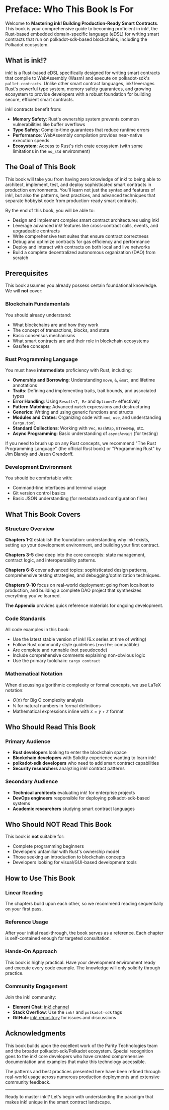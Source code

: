 # Preface: Who This Book Is For

Welcome to **Mastering ink! Building Production-Ready Smart Contracts**. This book is your comprehensive guide to becoming proficient in ink!, the Rust-based embedded domain-specific language (eDSL) for writing smart contracts that run on polkadot-sdk-based blockchains, including the Polkadot ecosystem.

## What is ink!?

ink! is a Rust-based eDSL specifically designed for writing smart contracts that compile to WebAssembly (Wasm) and execute on polkadot-sdk's `pallet-contracts`. Unlike other smart contract languages, ink! leverages Rust's powerful type system, memory safety guarantees, and growing ecosystem to provide developers with a robust foundation for building secure, efficient smart contracts.

ink! contracts benefit from:
- **Memory Safety**: Rust's ownership system prevents common vulnerabilities like buffer overflows
- **Type Safety**: Compile-time guarantees that reduce runtime errors
- **Performance**: WebAssembly compilation provides near-native execution speeds
- **Ecosystem**: Access to Rust's rich crate ecosystem (with some limitations in the `no_std` environment)

## The Goal of This Book

This book will take you from having zero knowledge of ink! to being able to architect, implement, test, and deploy sophisticated smart contracts in production environments. You'll learn not just the syntax and features of ink!, but also the patterns, best practices, and advanced techniques that separate hobbyist code from production-ready smart contracts.

By the end of this book, you will be able to:

- Design and implement complex smart contract architectures using ink!
- Leverage advanced ink! features like cross-contract calls, events, and upgradeable contracts
- Write comprehensive test suites that ensure contract correctness
- Debug and optimize contracts for gas efficiency and performance
- Deploy and interact with contracts on both local and live networks
- Build a complete decentralized autonomous organization (DAO) from scratch

## Prerequisites

This book assumes you already possess certain foundational knowledge. We will **not** cover:

### Blockchain Fundamentals
You should already understand:
- What blockchains are and how they work
- The concept of transactions, blocks, and state
- Basic consensus mechanisms
- What smart contracts are and their role in blockchain ecosystems
- Gas/fee concepts

### Rust Programming Language
You must have **intermediate** proficiency with Rust, including:
- **Ownership and Borrowing**: Understanding `move`, `&`, `&mut`, and lifetime annotations
- **Traits**: Defining and implementing traits, trait bounds, and associated types
- **Error Handling**: Using `Result<T, E>` and `Option<T>` effectively
- **Pattern Matching**: Advanced `match` expressions and destructuring
- **Generics**: Writing and using generic functions and structs
- **Modules and Crates**: Organizing code with `mod`, `use`, and understanding `Cargo.toml`
- **Standard Collections**: Working with `Vec`, `HashMap`, `BTreeMap`, etc.
- **Async Programming**: Basic understanding of `async`/`await` (for testing)

If you need to brush up on any Rust concepts, we recommend "The Rust Programming Language" (the official Rust book) or "Programming Rust" by Jim Blandy and Jason Orendorff.

### Development Environment
You should be comfortable with:
- Command-line interfaces and terminal usage
- Git version control basics
- Basic JSON understanding (for metadata and configuration files)

## What This Book Covers

### Structure Overview

**Chapters 1-2** establish the foundation: understanding why ink! exists, setting up your development environment, and building your first contract.

**Chapters 3-5** dive deep into the core concepts: state management, contract logic, and interoperability patterns.

**Chapters 6-8** cover advanced topics: sophisticated design patterns, comprehensive testing strategies, and debugging/optimization techniques.

**Chapters 9-10** focus on real-world deployment: going from localhost to production, and building a complete DAO project that synthesizes everything you've learned.

**The Appendix** provides quick reference materials for ongoing development.

### Code Standards

All code examples in this book:
- Use the latest stable version of ink! (6.x series at time of writing)
- Follow Rust community style guidelines (`rustfmt` compatible)
- Are complete and runnable (not pseudocode)
- Include comprehensive comments explaining non-obvious logic
- Use the primary toolchain: `cargo contract`

### Mathematical Notation

When discussing algorithmic complexity or formal concepts, we use LaTeX notation:
- $O(n)$ for Big O complexity analysis
- $\mathbb{N}$ for natural numbers in formal definitions
- Mathematical expressions inline with $x = y + z$ format

## Who Should Read This Book

### Primary Audience
- **Rust developers** looking to enter the blockchain space
- **Blockchain developers** with Solidity experience wanting to learn ink!
- **polkadot-sdk developers** who need to add smart contract capabilities
- **Security researchers** analyzing ink! contract patterns

### Secondary Audience
- **Technical architects** evaluating ink! for enterprise projects
- **DevOps engineers** responsible for deploying polkadot-sdk-based systems
- **Academic researchers** studying smart contract languages

## Who Should NOT Read This Book

This book is **not** suitable for:
- Complete programming beginners
- Developers unfamiliar with Rust's ownership model
- Those seeking an introduction to blockchain concepts
- Developers looking for visual/GUI-based development tools

## How to Use This Book

### Linear Reading
The chapters build upon each other, so we recommend reading sequentially on your first pass.

### Reference Usage
After your initial read-through, the book serves as a reference. Each chapter is self-contained enough for targeted consultation.

### Hands-On Approach
This book is highly practical. Have your development environment ready and execute every code example. The knowledge will only solidify through practice.

### Community Engagement
Join the ink! community:
- **Element Chat**: [ink! channel](https://matrix.to/#/#ink:matrix.parity.io)
- **Stack Overflow**: Use the `ink!` and `polkadot-sdk` tags
- **GitHub**: [ink! repository](https://github.com/paritytech/ink) for issues and discussions

## Acknowledgments

This book builds upon the excellent work of the Parity Technologies team and the broader polkadot-sdk/Polkadot ecosystem. Special recognition goes to the ink! core developers who have created comprehensive documentation and examples that make this technology accessible.

The patterns and best practices presented here have been refined through real-world usage across numerous production deployments and extensive community feedback.

---

Ready to master ink!? Let's begin with understanding the paradigm that makes ink! unique in the smart contract landscape.
